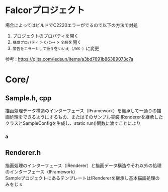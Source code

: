 # Falcorプロジェクト
場合によってはビルドでC2220エラーがでるので以下の方法で対処
1.  プロジェクトのプロパティを開く
2.  `構成プロパティ`  >  `C/C++`  >  `全般`を開く
3.  `警告をエラーとして扱う`を`いいえ（/WX-）`に変更

参考 : https://qiita.com/ledsun/items/a3bd7691b86389073c7a

# Core/

## Sample.h, cpp
描画処理データ構造のインターフェース（IFramework）を継承して一通りの描画処理をできるようにするもの、またはそのサンプル実装
IRendererを継承したクラスとSampleConfigを生成し、static run()関数に渡すことにより

### a

## Renderer.h
描画処理のインターフェース（IRenderer）と描画データ構造やそれ以外の処理のインターフェース（IFramework）  
SampleプロジェクトにあるテンプレートはIRendererを継承し基本描画処理のみをじｓ

<!--stackedit_data:
eyJoaXN0b3J5IjpbLTEyMzc4MTIzNjgsMTUzMTgwMjk5LDIyNz
A3NzczOCwtMTUxMzczMzc4NiwtMTYxNjQwMzk3MiwtMTUxOTMw
NTkzNywtMTAwMjY0Mzg0LDg5MTAxMjA0OF19
-->